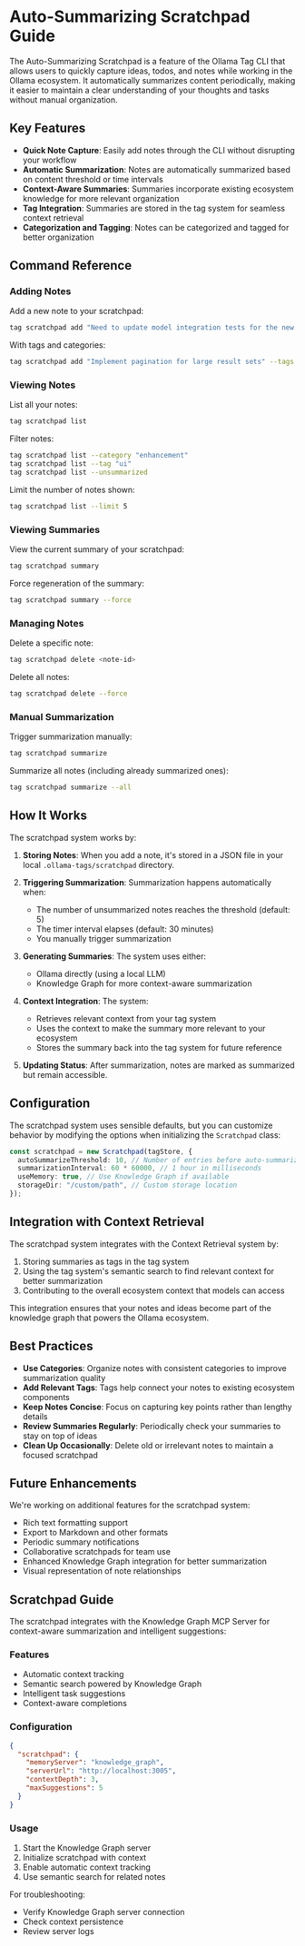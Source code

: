 # Auto-Summarizing Scratchpad Guide

The Auto-Summarizing Scratchpad is a feature of the Ollama Tag CLI that allows users to quickly capture ideas, todos, and notes while working in the Ollama ecosystem. It automatically summarizes content periodically, making it easier to maintain a clear understanding of your thoughts and tasks without manual organization.

## Key Features

- **Quick Note Capture**: Easily add notes through the CLI without disrupting your workflow
- **Automatic Summarization**: Notes are automatically summarized based on content threshold or time intervals
- **Context-Aware Summaries**: Summaries incorporate existing ecosystem knowledge for more relevant organization
- **Tag Integration**: Summaries are stored in the tag system for seamless context retrieval
- **Categorization and Tagging**: Notes can be categorized and tagged for better organization

## Command Reference

### Adding Notes

Add a new note to your scratchpad:

```bash
tag scratchpad add "Need to update model integration tests for the new llama3 model"
```

With tags and categories:

```bash
tag scratchpad add "Implement pagination for large result sets" --tags "ui,optimization" --category "enhancement"
```

### Viewing Notes

List all your notes:

```bash
tag scratchpad list
```

Filter notes:

```bash
tag scratchpad list --category "enhancement"
tag scratchpad list --tag "ui"
tag scratchpad list --unsummarized
```

Limit the number of notes shown:

```bash
tag scratchpad list --limit 5
```

### Viewing Summaries

View the current summary of your scratchpad:

```bash
tag scratchpad summary
```

Force regeneration of the summary:

```bash
tag scratchpad summary --force
```

### Managing Notes

Delete a specific note:

```bash
tag scratchpad delete <note-id>
```

Delete all notes:

```bash
tag scratchpad delete --force
```

### Manual Summarization

Trigger summarization manually:

```bash
tag scratchpad summarize
```

Summarize all notes (including already summarized ones):

```bash
tag scratchpad summarize --all
```

## How It Works

The scratchpad system works by:

1. **Storing Notes**: When you add a note, it's stored in a JSON file in your local `.ollama-tags/scratchpad` directory.

2. **Triggering Summarization**: Summarization happens automatically when:

   - The number of unsummarized notes reaches the threshold (default: 5)
   - The timer interval elapses (default: 30 minutes)
   - You manually trigger summarization

3. **Generating Summaries**: The system uses either:

   - Ollama directly (using a local LLM)
   - Knowledge Graph for more context-aware summarization

4. **Context Integration**: The system:

   - Retrieves relevant context from your tag system
   - Uses the context to make the summary more relevant to your ecosystem
   - Stores the summary back into the tag system for future reference

5. **Updating Status**: After summarization, notes are marked as summarized but remain accessible.

## Configuration

The scratchpad system uses sensible defaults, but you can customize behavior by modifying the options when initializing the `Scratchpad` class:

```typescript
const scratchpad = new Scratchpad(tagStore, {
  autoSummarizeThreshold: 10, // Number of entries before auto-summarization
  summarizationInterval: 60 * 60000, // 1 hour in milliseconds
  useMemory: true, // Use Knowledge Graph if available
  storageDir: "/custom/path", // Custom storage location
});
```

## Integration with Context Retrieval

The scratchpad system integrates with the Context Retrieval system by:

1. Storing summaries as tags in the tag system
2. Using the tag system's semantic search to find relevant context for better summarization
3. Contributing to the overall ecosystem context that models can access

This integration ensures that your notes and ideas become part of the knowledge graph that powers the Ollama ecosystem.

## Best Practices

- **Use Categories**: Organize notes with consistent categories to improve summarization quality
- **Add Relevant Tags**: Tags help connect your notes to existing ecosystem components
- **Keep Notes Concise**: Focus on capturing key points rather than lengthy details
- **Review Summaries Regularly**: Periodically check your summaries to stay on top of ideas
- **Clean Up Occasionally**: Delete old or irrelevant notes to maintain a focused scratchpad

## Future Enhancements

We're working on additional features for the scratchpad system:

- Rich text formatting support
- Export to Markdown and other formats
- Periodic summary notifications
- Collaborative scratchpads for team use
- Enhanced Knowledge Graph integration for better summarization
- Visual representation of note relationships

## Scratchpad Guide

The scratchpad integrates with the Knowledge Graph MCP Server for context-aware summarization and intelligent suggestions:

### Features

- Automatic context tracking
- Semantic search powered by Knowledge Graph
- Intelligent task suggestions
- Context-aware completions

### Configuration

```json
{
  "scratchpad": {
    "memoryServer": "knowledge_graph",
    "serverUrl": "http://localhost:3005",
    "contextDepth": 3,
    "maxSuggestions": 5
  }
}
```

### Usage

1. Start the Knowledge Graph server
2. Initialize scratchpad with context
3. Enable automatic context tracking
4. Use semantic search for related notes

For troubleshooting:

- Verify Knowledge Graph server connection
- Check context persistence
- Review server logs
